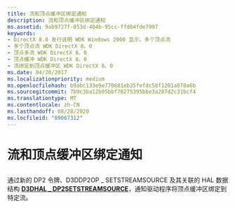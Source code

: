 ```yaml
---
title: 流和顶点缓冲区绑定通知
description: 流和顶点缓冲区绑定通知
ms.assetid: 9ab9727f-053d-404b-95cc-ffd64fde7997
keywords:
- DirectX 8.0 发行说明 WDK Windows 2000 显示，多个顶点流
- 多个顶点流 WDK DirectX 8。0
- 顶点多流 WDK DirectX 8。0
- 顶点缓冲 WDK DirectX 8。0
- 流绑定到顶点缓冲区 WDK DirectX 8。0
ms.date: 04/20/2017
ms.localizationpriority: medium
ms.openlocfilehash: b9abc133e9e770681eb25fefdc58f1201a070a6b
ms.sourcegitcommit: 7b9c3ba12b05bbf78275395bbe3a287d2c31bcf4
ms.translationtype: MT
ms.contentlocale: zh-CN
ms.lasthandoff: 08/28/2020
ms.locfileid: "89067312"
---
```

# <a name="notification-of-stream-and-vertex-buffer-binding"></a>流和顶点缓冲区绑定通知


## <span id="ddk_notification_of_stream_vertex_buffer_binding_gg"></span><span id="DDK_NOTIFICATION_OF_STREAM_VERTEX_BUFFER_BINDING_GG"></span>


通过新的 DP2 令牌、D3DDP2OP \_ SETSTREAMSOURCE 及其关联的 HAL 数据结构 [**D3DHAL \_ DP2SETSTREAMSOURCE**](/windows-hardware/drivers/ddi/d3dhal/ns-d3dhal-_d3dhal_dp2setstreamsource)，通知驱动程序将顶点缓冲区绑定到特定流。

 

